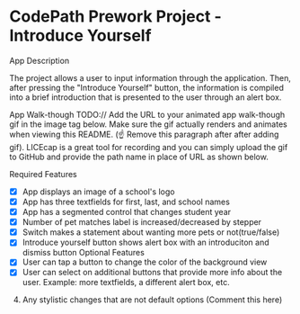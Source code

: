 # CodePath Prework Project - Introduce Yourself
App Description

The project allows a user to input information through the application. Then, after pressing the "Introduce Yourself" button, the information is compiled into a brief introduction that is presented to the user through an alert box.  

App Walk-though
TODO:// Add the URL to your animated app walk-though gif in the image tag below. Make sure the gif actually renders and animates when viewing this README. (☝️ Remove this paragraph after after adding gif). LICEcap is a great tool for recording and you can simply upload the gif to GitHub and provide the path name in place of URL as shown below.


Required Features
- [x] App displays an image of a school's logo
- [x] App has three textfields for first, last, and school names
- [x] App has a segmented control that changes student year
- [x] Number of pet matches label is increased/decreased by stepper
- [x] Switch makes a statement about wanting more pets or not(true/false)
- [x] Introduce yourself button shows alert box with an introduciton and dismiss button
Optional Features
- [x] User can tap a button to change the color of the background view
- [x] User can select on additional buttons that provide more info about the user. Example: more textfields, a different alert box, etc.
4. Any stylistic changes that are not default options (Comment this here)
